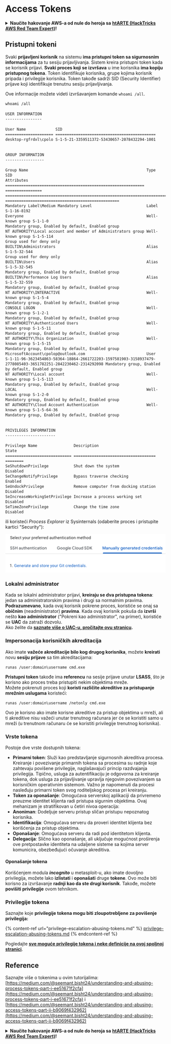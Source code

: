 # Access Tokens

<details>

<summary><strong>Naučite hakovanje AWS-a od nule do heroja sa</strong> <a href="https://training.hacktricks.xyz/courses/arte"><strong>htARTE (HackTricks AWS Red Team Expert)</strong></a><strong>!</strong></summary>

* Da li radite u **kompaniji za kibernetičku bezbednost**? Želite li da vidite svoju **kompaniju reklamiranu na HackTricks-u**? Ili želite da imate pristup **najnovijoj verziji PEASS-a ili preuzmete HackTricks u PDF formatu**? Proverite [**SUBSCRIPTION PLANS**](https://github.com/sponsors/carlospolop)!
* Otkrijte [**The PEASS Family**](https://opensea.io/collection/the-peass-family), našu kolekciju ekskluzivnih [**NFT-ova**](https://opensea.io/collection/the-peass-family)
* Nabavite [**zvanični PEASS & HackTricks swag**](https://peass.creator-spring.com)
* **Pridružite se** [**💬**](https://emojipedia.org/speech-balloon/) [**Discord grupi**](https://discord.gg/hRep4RUj7f) ili [**telegram grupi**](https://t.me/peass) ili me **pratite** na **Twitter-u** 🐦[**@carlospolopm**](https://twitter.com/hacktricks\_live)**.**
* **Podelite svoje hakovanje trikove slanjem PR-ova na** [**hacktricks repo**](https://github.com/carlospolop/hacktricks) **i** [**hacktricks-cloud repo**](https://github.com/carlospolop/hacktricks-cloud).

</details>

## Pristupni tokeni

Svaki **prijavljeni korisnik** na sistemu **ima pristupni token sa sigurnosnim informacijama** za tu sesiju prijavljivanja. Sistem kreira pristupni token kada se korisnik prijavi. **Svaki proces koji se izvršava** u ime korisnika **ima kopiju pristupnog tokena**. Token identifikuje korisnika, grupe kojima korisnik pripada i privilegije korisnika. Token takođe sadrži SID (Security Identifier) prijave koji identifikuje trenutnu sesiju prijavljivanja.

Ove informacije možete videti izvršavanjem komande `whoami /all`.

```
whoami /all

USER INFORMATION
----------------

User Name             SID
===================== ============================================
desktop-rgfrdxl\cpolo S-1-5-21-3359511372-53430657-2078432294-1001


GROUP INFORMATION
-----------------

Group Name                                                    Type             SID                                                                                                           Attributes
============================================================= ================ ============================================================================================================= ==================================================
Mandatory Label\Medium Mandatory Level                        Label            S-1-16-8192
Everyone                                                      Well-known group S-1-1-0                                                                                                       Mandatory group, Enabled by default, Enabled group
NT AUTHORITY\Local account and member of Administrators group Well-known group S-1-5-114                                                                                                     Group used for deny only
BUILTIN\Administrators                                        Alias            S-1-5-32-544                                                                                                  Group used for deny only
BUILTIN\Users                                                 Alias            S-1-5-32-545                                                                                                  Mandatory group, Enabled by default, Enabled group
BUILTIN\Performance Log Users                                 Alias            S-1-5-32-559                                                                                                  Mandatory group, Enabled by default, Enabled group
NT AUTHORITY\INTERACTIVE                                      Well-known group S-1-5-4                                                                                                       Mandatory group, Enabled by default, Enabled group
CONSOLE LOGON                                                 Well-known group S-1-2-1                                                                                                       Mandatory group, Enabled by default, Enabled group
NT AUTHORITY\Authenticated Users                              Well-known group S-1-5-11                                                                                                      Mandatory group, Enabled by default, Enabled group
NT AUTHORITY\This Organization                                Well-known group S-1-5-15                                                                                                      Mandatory group, Enabled by default, Enabled group
MicrosoftAccount\cpolop@outlook.com                           User             S-1-11-96-3623454863-58364-18864-2661722203-1597581903-3158937479-2778085403-3651782251-2842230462-2314292098 Mandatory group, Enabled by default, Enabled group
NT AUTHORITY\Local account                                    Well-known group S-1-5-113                                                                                                     Mandatory group, Enabled by default, Enabled group
LOCAL                                                         Well-known group S-1-2-0                                                                                                       Mandatory group, Enabled by default, Enabled group
NT AUTHORITY\Cloud Account Authentication                     Well-known group S-1-5-64-36                                                                                                   Mandatory group, Enabled by default, Enabled group


PRIVILEGES INFORMATION
----------------------

Privilege Name                Description                          State
============================= ==================================== ========
SeShutdownPrivilege           Shut down the system                 Disabled
SeChangeNotifyPrivilege       Bypass traverse checking             Enabled
SeUndockPrivilege             Remove computer from docking station Disabled
SeIncreaseWorkingSetPrivilege Increase a process working set       Disabled
SeTimeZonePrivilege           Change the time zone                 Disabled
```

ili koristeći _Process Explorer_ iz Sysinternals (odaberite proces i pristupite kartici "Security"):

![](<../../.gitbook/assets/image (321).png>)

### Lokalni administrator

Kada se lokalni administrator prijavi, **kreiraju se dva pristupna tokena**: jedan sa administratorskim pravima i drugi sa normalnim pravima. **Podrazumevano**, kada ovaj korisnik pokrene proces, koristiće se onaj sa **običnim** (neadministrator) **pravima**. Kada ovaj korisnik pokuša da **izvrši** nešto **kao administrator** ("Pokreni kao administrator", na primer), koristiće se **UAC** da zatraži dozvolu.\
Ako želite da [**saznate više o UAC-u, pročitajte ovu stranicu**](../authentication-credentials-uac-and-efs/#uac)**.**

### Impersonacija korisničkih akreditacija

Ako imate **važeće akreditacije bilo kog drugog korisnika**, možete **kreirati** novu **sesiju prijave** sa tim akreditacijama:

```
runas /user:domain\username cmd.exe
```

**Pristupni token** takođe ima **referencu** na sesije prijave unutar **LSASS**, što je korisno ako proces treba pristupiti nekim objektima mreže.\
Možete pokrenuti proces koji **koristi različite akreditive za pristupanje mrežnim uslugama** koristeći:

```
runas /user:domain\username /netonly cmd.exe
```

Ovo je korisno ako imate korisne akreditive za pristup objektima u mreži, ali ti akreditive nisu važeći unutar trenutnog računara jer će se koristiti samo u mreži (u trenutnom računaru će se koristiti privilegije trenutnog korisnika).

### Vrste tokena

Postoje dve vrste dostupnih tokena:

* **Primarni token**: Služi kao predstavljanje sigurnosnih akreditiva procesa. Kreiranje i povezivanje primarnih tokena sa procesima su radnje koje zahtevaju povišene privilegije, naglašavajući princip razdvajanja privilegija. Tipično, usluga za autentifikaciju je odgovorna za kreiranje tokena, dok usluga za prijavljivanje upravlja njegovim povezivanjem sa korisničkim operativnim sistemom. Važno je napomenuti da procesi nasleđuju primarni token svog roditeljskog procesa pri kreiranju.
* **Token za oponašanje**: Omogućava serverskoj aplikaciji da privremeno preuzme identitet klijenta radi pristupa sigurnim objektima. Ovaj mehanizam je stratifikovan u četiri nivoa operacija:
* **Anoniman**: Dodeljuje serveru pristup sličan pristupu nepoznatog korisnika.
* **Identifikacija**: Omogućava serveru da proveri identitet klijenta bez korišćenja za pristup objektima.
* **Oponašanje**: Omogućava serveru da radi pod identitetom klijenta.
* **Delegacija**: Slično kao oponašanje, ali uključuje mogućnost proširenja ove pretpostavke identiteta na udaljene sisteme sa kojima server komunicira, obezbeđujući očuvanje akreditiva.

#### Oponašanje tokena

Korišćenjem modula _**incognito**_ u metasploit-u, ako imate dovoljno privilegija, možete lako **izlistati** i **oponašati** druge **tokene**. Ovo može biti korisno za izvršavanje **radnji kao da ste drugi korisnik**. Takođe, možete **povišiti privilegije** ovom tehnikom.

### Privilegije tokena

Saznajte koje **privilegije tokena mogu biti zloupotrebljene za povišenje privilegija:**

{% content-ref url="privilege-escalation-abusing-tokens.md" %}
[privilege-escalation-abusing-tokens.md](privilege-escalation-abusing-tokens.md)
{% endcontent-ref %}

Pogledajte [**sve moguće privilegije tokena i neke definicije na ovoj spoljnoj stranici**](https://github.com/gtworek/Priv2Admin).

## Reference

Saznajte više o tokenima u ovim tutorijalima: [https://medium.com/@seemant.bisht24/understanding-and-abusing-process-tokens-part-i-ee51671f2cfa](https://medium.com/@seemant.bisht24/understanding-and-abusing-process-tokens-part-i-ee51671f2cfa) i [https://medium.com/@seemant.bisht24/understanding-and-abusing-access-tokens-part-ii-b9069f432962](https://medium.com/@seemant.bisht24/understanding-and-abusing-access-tokens-part-ii-b9069f432962)

<details>

<summary><strong>Naučite hakovanje AWS-a od nule do heroja sa</strong> <a href="https://training.hacktricks.xyz/courses/arte"><strong>htARTE (HackTricks AWS Red Team Expert)</strong></a><strong>!</strong></summary>

* Da li radite u **kompaniji za kibernetičku bezbednost**? Želite li da vidite **vašu kompaniju reklamiranu na HackTricks-u**? Ili želite da imate pristup **najnovijoj verziji PEASS-a ili preuzmete HackTricks u PDF formatu**? Proverite [**SUBSCRIPTION PLANS**](https://github.com/sponsors/carlospolop)!
* Otkrijte [**The PEASS Family**](https://opensea.io/collection/the-peass-family), našu kolekciju ekskluzivnih [**NFT-ova**](https://opensea.io/collection/the-peass-family)
* Nabavite [**zvanični PEASS & HackTricks swag**](https://peass.creator-spring.com)
* **Pridružite se** [**💬**](https://emojipedia.org/speech-balloon/) [**Discord grupi**](https://discord.gg/hRep4RUj7f) ili [**telegram grupi**](https://t.me/peass) ili me **pratite** na **Twitter-u** 🐦[**@carlospolopm**](https://twitter.com/hacktricks\_live)**.**
* **Podelite svoje hakovanje trikove slanjem PR-ova na** [**hacktricks repo**](https://github.com/carlospolop/hacktricks) **i** [**hacktricks-cloud repo**](https://github.com/carlospolop/hacktricks-cloud).

</details>
